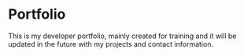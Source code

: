 # Portfolio

This is my developer portfolio, mainly created for training and it will be updated in the future with my projects and contact information.
